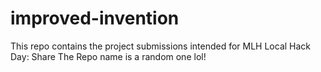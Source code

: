# improved-invention
This repo contains the project submissions intended for MLH Local Hack Day: Share
The Repo name is a random one lol!
